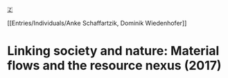 [🇿](zotero://select/library/items/W9UIKSMW)

[[Entries/Individuals/Anke Schaffartzik, Dominik Wiedenhofer]] 
# Linking society and nature: Material flows and the resource nexus (2017)

